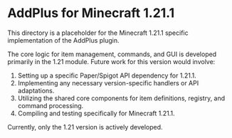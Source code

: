 # AddPlus for Minecraft 1.21.1

This directory is a placeholder for the Minecraft 1.21.1 specific implementation of the AddPlus plugin.

The core logic for item management, commands, and GUI is developed primarily in the 1.21 module. Future work for this version would involve:
1. Setting up a specific Paper/Spigot API dependency for 1.21.1.
2. Implementing any necessary version-specific handlers or API adaptations.
3. Utilizing the shared core components for item definitions, registry, and command processing.
4. Compiling and testing specifically for Minecraft 1.21.1.

Currently, only the 1.21 version is actively developed.
